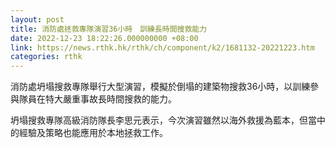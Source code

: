 ```yaml
---
layout: post
title: 消防處拯救專隊演習36小時　訓練長時間搜救能力
date: 2022-12-23 18:22:26.000000000 +08:00
link: https://news.rthk.hk/rthk/ch/component/k2/1681132-20221223.htm
categories: rthk
---
```


消防處坍塌搜救專隊舉行大型演習，模擬於倒塌的建築物搜救36小時，以訓練參與隊員在特大嚴重事故長時間搜救的能力。

坍塌搜救專隊高級消防隊長李思元表示，今次演習雖然以海外救援為藍本，但當中的經驗及策略也能應用於本地拯救工作。
